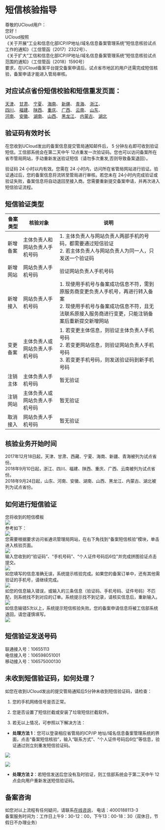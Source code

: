 

# 短信核验指导

尊敬的UCloud用户：  
您好！  
UCloud按照  
《关于开展“工业和信息化部ICP/IP地址/域名信息备案管理系统”短信息核验试点工作的通知》（工信管函〔2017〕2322号）、  
《关于扩大“工信和信息化部ICP/IP地址/域名信息备案管理系统”短信息核验试点范围的通知》（工信管函〔2018〕1590号）  
要求，在UCloud备案平台提交备案申请后，试点省市地区的用户还需完成短信核验，备案申请才能进入管局审核。  

## 对应试点省份短信校验和短信重发页面：  

[天津](http://tj.beian.miit.gov.cn/state/outPortal/messageAuthentication.action)、
[甘肃](http://gs.beian.miit.gov.cn/state/outPortal/messageAuthentication.action)、
[宁夏](http://nx.beian.miit.gov.cn/state/outPortal/messageAuthentication.action)、
[海南](http://hi.beian.miit.gov.cn/state/outPortal/messageAuthentication.action)、
[新疆](http://xj.beian.miit.gov.cn/state/outPortal/messageAuthentication.action)、
[青海](http://qh.beian.miit.gov.cn/state/outPortal/messageAuthentication.action)、
[浙江](http://zj.beian.miit.gov.cn/state/outPortal/messageAuthentication.action)、  
[四川](http://sc.beian.miit.gov.cn/state/outPortal/messageAuthentication.action)、
[福建](http://fj.beian.miit.gov.cn/state/outPortal/messageAuthentication.action)、
[陕西](http://sn.beian.miit.gov.cn/state/outPortal/messageAuthentication.action)、
[重庆](http://cq.beian.miit.gov.cn/state/outPortal/messageAuthentication.action)、
[广西](http://gx.beian.miit.gov.cn/state/outPortal/messageAuthentication.action)、
[云南](http://yn.beian.miit.gov.cn/state/outPortal/messageAuthentication.action)、
[山东](http://sd.beian.miit.gov.cn/state/outPortal/messageAuthentication.action)、  
[河南](http://ha.beian.miit.gov.cn/state/outPortal/messageAuthentication.action)、
[安徽](http://ah.beian.miit.gov.cn/state/outPortal/messageAuthentication.action)、
[湖南](http://hn.beian.miit.gov.cn/state/outPortal/messageAuthentication.action)、
[山西](http://sx.beian.miit.gov.cn/state/outPortal/messageAuthentication.action)、
[黑龙江](http://hl.beian.miit.gov.cn/state/outPortal/messageAuthentication.action)、
[内蒙古](http://nm.beian.miit.gov.cn/state/outPortal/messageAuthentication.action)、
[湖北](http://hb.beian.miit.gov.cn/state/outPortal/messageAuthentication.action)  

## 验证码有效时长  

在您收到UCloud发出的备案信息提交管局通知邮件后， 5 分钟左右即可收到验证短信。工信部系统会在第二天中午 12点重发一次验证码。您也可以访问备案所在省市管局网站，手动重新发送验证短信（请勿多次重发,否则导致备案退回）。

验证码 24 小时以内有效。您需在 24 小时内，访问所在省管局网站进行验证。验证通过后，您的备案信息将流转至管局进行审核。若您未在 24小时内完成验证或验证失败，备案信息将自动退回至接入商。您需要重新提交备案申请，并再次进入短信验证流程。  

## 短信验证类型

| 备案类型 | 核验对象                       | 说明                                                         |
| -------- | ------------------------------ | ------------------------------------------------------------ |
| 新增备案 | 主体负责人和网站负责人手机号码 | 1. 主体负责人与网站负责人两部手机的号码，都需要通过短信验证<br>2. 若主体负责人与网站负责人为同一人，只发送一个验证码 |
| 新增网站 | 网站负责人手机号码             | 验证网站负责人手机号码                                       |
| 新增接入 | 网站负责人手机号码             | 1. 现使用手机号与备案成功信息不符，需到原服务商变更负责人手机号，再进行转入备案<br>2. 现使用手机号与备案成功信息不符，且无法联系原接入服务商进行变更，只能注销备案后重新提交新增网站 |
| 变更备案 | 主体负责人或网站负责人手机号码 | 1. 若变更主体信息，则验证主体负责人手机号码<br>2. 若变更网站信息，则验证网站负责人手机号码<br>3. 若变更手机号码，则发送验证码到新手机号码 |
| 注销主体 | 主体负责人手机号码             | 暂无验证                                                     |
| 注销网站 | 主体负责人或网站负责人手机号码 | 暂无验证                                                     |
| 取消接入 | 网站负责人手机号码             | 暂无验证                                                     |

## 核验业务开始时间

2017年12月18日起，天津、甘肃、西藏、宁夏、海南、新疆、青海被列为试点省份。  
2018年9月10日起，浙江、四川、福建、陕西、重庆、广西、云南被列为试点省份。  
2018年9月24日起，山东、河南、安徽、湖南、山西、黑龙江、内蒙古、湖北被列为试点省份。  


## 如何进行短信验证

您将收到的短信模板  
![](/images/guidance/短信校验指导1.png)  
参考如下：  
![](/images/guidance/短信校验指导2.png)  
您需要根据要求访问省通讯管理局网站，在右下角找到“备案短信核验”模块，单击进入核验页面。  
![](/images/guidance/短信校验指导3.png)  
输入您收到的“验证码”、“手机号码”、“个人证件号码后6位”并完成拼图验证点击提交。  
![](/images/guidance/短信校验指导4.png)  
如您填写的信息准确无误，系统提示核验完成。如果您的备案订单中，还有其他需验证的手机号，请继续完成。  
![](/images/guidance/短信校验指导5.png)  
如您的信息输入错误，或输入的三条信息（验证码、手机号码、证件号码）不匹配，则系统找不到对应的订单。系统提示找不到记录，请核实信息后，重新输入。  
![](/images/guidance/短信校验指导6.png)  
如信息输错5次以上，系统提示短信核验失败。您的备案申请信息将被工信部系统退回，请您谨慎填写。  
![](/images/guidance/短信校验指导7.png)

## 短信验证发送号码

联通接入号：10655113  
电信接入号：106598051001  
移动接入号：106575000130  


## 未收到短信验证码，如何处理？

如您在收到UCloud发出的提交管局通知后5分钟未收到短信验证码，请检查：  

1. 您的手机网络信号是否正常。  

2. 您是否设置了短信拦截或安装了垃圾短信拦截软件。

3. 若无以上情况，可参照以下解决方法： 

    

- **处理方法 1**：您可以登录相应省管局的ICP/IP
  地址/域名信息备案管理系统的界面，点击“备案短信核验”，输入“联系方式”、“个人证件号码后6位”等信息，验证通过则立刻重发短信验证码。

![](/images/guidance/短信校验指导8.png)

![](/images/guidance/短信校验指导9.png)  

- **处理方法 2**：若短信发送后您没有及时验证，则工信部系统会于第二天中午 12 点会向用户重新发送短信验证码。  

## **备案咨询**

如您对以上流程有任何疑问，请联系[在线咨询](https://spt.ucloud.cn/30002)， 电话：4000188113-3  
备案服务时间为：工作日上午9：30-12：00，下午13：00-18：30（双休日，节假日不办理业务）





